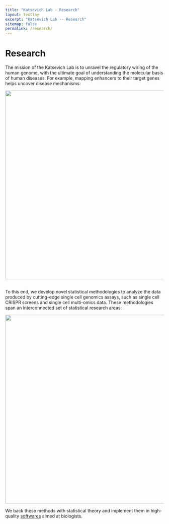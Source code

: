 ```yaml
---
title: "Katsevich Lab - Research"
layout: textlay
excerpt: "Katsevich Lab -- Research"
sitemap: false
permalink: /research/
---
```


# Research

The mission of the Katsevich Lab is to unravel the regulatory wiring of the human genome, with the ultimate goal of understanding the molecular basis of human diseases. For example, mapping enhancers to their target genes helps uncover disease mechanisms:

<p style="text-align:center;">
  <img src="{{ site.url }}{{ site.baseurl }}/images/gene-enhancer.png" style="width: 600px">
</p>

<br/>
To this end, we develop novel statistical methodologies to analyze the data produced by cutting-edge single cell genomics assays, such as single cell CRISPR screens and single cell multi-omics data. These methodologies span an interconnected set of statistical research areas:

<p style="text-align:center;">
  <img src="{{ site.url }}{{ site.baseurl }}/images/statistics-areas.png" style="width: 600px">
</p>

We back these methods with statistical theory and implement them in high-quality [softwares](https://katsevich-lab.github.io/research) aimed at biologists.